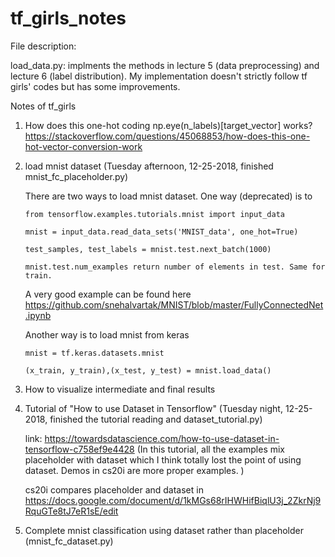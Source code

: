 # tf_girls_notes

File description:

load_data.py: implments the methods in lecture 5 (data preprocessing) and lecture 6 (label distribution). My implementation doesn't strictly follow tf girls' codes but has some improvements.

Notes of tf_girls

1. How does this one-hot coding np.eye(n_labels)[target_vector] works?
https://stackoverflow.com/questions/45068853/how-does-this-one-hot-vector-conversion-work

2. load mnist dataset (Tuesday afternoon, 12-25-2018, finished mnist_fc_placeholder.py)

    There are two ways to load mnist dataset. One way (deprecated) is to 

       from tensorflow.examples.tutorials.mnist import input_data
 
       mnist = input_data.read_data_sets('MNIST_data', one_hot=True)
 
       test_samples, test_labels = mnist.test.next_batch(1000)
       
       mnist.test.num_examples return number of elements in test. Same for train.
       
    A very good example can be found here https://github.com/snehalvartak/MNIST/blob/master/FullyConnectedNet.ipynb
 
    Another way is to load mnist from keras
 
       mnist = tf.keras.datasets.mnist
  
       (x_train, y_train),(x_test, y_test) = mnist.load_data()
 
 3. How to visualize intermediate and final results 
 
 4. Tutorial of "How to use Dataset in Tensorflow" (Tuesday night, 12-25-2018, finished the tutorial reading and dataset_tutorial.py)
 
    link: https://towardsdatascience.com/how-to-use-dataset-in-tensorflow-c758ef9e4428 (In this tutorial, all the examples mix    placeholder with dataset which I think totally lost the point of using dataset. Demos in cs20i are more proper examples. )
    
    cs20i compares placeholder and dataset in https://docs.google.com/document/d/1kMGs68rIHWHifBiqlU3j_2ZkrNj9RquGTe8tJ7eR1sE/edit
    
 5. Complete mnist classification using dataset rather than placeholder (mnist_fc_dataset.py)
